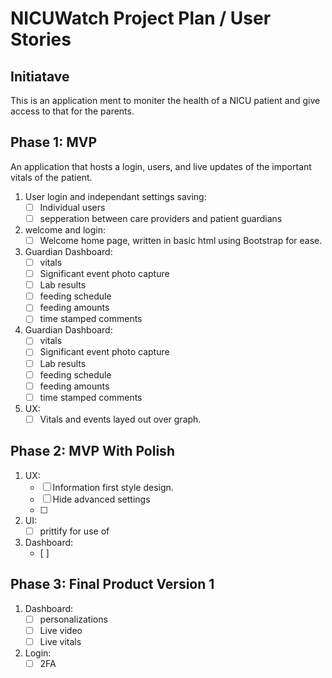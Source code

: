 # NICUWatch Project Plan / User Stories

## Initiatave

This is an application ment to moniter the health of a NICU patient and give access to that for the parents.

## Phase 1: MVP
An application that hosts a login, users, and live updates of the important vitals of the patient.

1. User login and independant settings saving:
    - [ ] Individual users
    - [ ] sepperation between care providers and patient guardians
2. welcome and login:
    - [ ] Welcome home page, written in basic html using Bootstrap for ease.
3. Guardian Dashboard:
    - [ ] vitals
    - [ ] Significant event photo capture
    - [ ] Lab results
    - [ ] feeding schedule
    - [ ] feeding amounts
    - [ ] time stamped comments
4. Guardian Dashboard:
    - [ ] vitals
    - [ ] Significant event photo capture
    - [ ] Lab results
    - [ ] feeding schedule
    - [ ] feeding amounts
    - [ ] time stamped comments
5. UX:
    - [ ] Vitals and events layed out over graph.

## Phase 2: MVP With Polish
1. UX:
    - [ ] Information first style design.
    - [ ] Hide advanced settings
    - [ ] 
2. UI:
    - [ ] prittify for use of  
3. Dashboard:
    - [ ]

## Phase 3: Final Product Version 1
1. Dashboard:
    - [ ] personalizations
    - [ ] Live video
    - [ ] Live vitals
2. Login:
    - [ ] 2FA